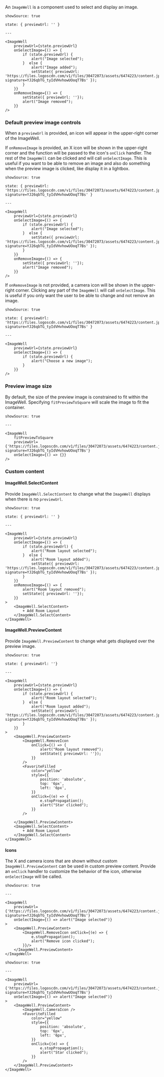 An `ImageWell` is a component used to select and display an image.

```react
showSource: true

state: { previewUrl: '' }

---

<ImageWell
    previewUrl={state.previewUrl}
    onSelectImage={() => {
        if (state.previewUrl) {
            alert("Image selected");
        }  else {
            alert("Image added");
            setState({ previewUrl: 'https://files.logoscdn.com/v1/files/30472073/assets/6474223/content.jpg?signature=YJ26qbTG_tyIdVHvhowUOoqT7Bs' });
        }
    }}
    onRemoveImage={() => {
        setState({ previewUrl: ''});
        alert("Image removed");
    }}
/>
```

### Default preview image controls

When a `previewUrl` is provided, an icon will appear in the upper-right corner of the ImageWell.

If `onRemoveImage` is provided, an X icon will be shown in the upper-right corner and the function will be passed to the icon's `onClick` handler. The rest of the `ImageWell` can be clicked and will call `onSelectImage`. This is useful if you want to be able to remove an image and also do something when the preview image is clicked, like display it in a lightbox.

```react
showSource: true

state: { previewUrl: 'https://files.logoscdn.com/v1/files/30472073/assets/6474223/content.jpg?signature=YJ26qbTG_tyIdVHvhowUOoqT7Bs' }

---

<ImageWell
    previewUrl={state.previewUrl}
    onSelectImage={() => {
        if (state.previewUrl) {
            alert("Image selected");
        }  else {
            setState({ previewUrl: 'https://files.logoscdn.com/v1/files/30472073/assets/6474223/content.jpg?signature=YJ26qbTG_tyIdVHvhowUOoqT7Bs' });
        }
    }}
    onRemoveImage={() => {
        setState({ previewUrl: ''});
        alert("Image removed");
    }}
/>
```

If `onRemoveImage` is not provided, a camera icon will be shown in the upper-right corner. Clicking any part of the `ImageWell` will call `onSelectImage`. This is useful if you only want the user to be able to change and not remove an image.

```react
showSource: true

state: { previewUrl: 'https://files.logoscdn.com/v1/files/30472073/assets/6474223/content.jpg?signature=YJ26qbTG_tyIdVHvhowUOoqT7Bs' }

---

<ImageWell
    previewUrl={state.previewUrl}
    onSelectImage={() => {
        if (state.previewUrl) {
            alert("Choose a new image");
        }
    }}
/>
```

### Preview image size

By default, the size of the preview image is constrained to fit within the ImageWell. Specifying `fitPreviewToSquare` will scale the image to fit the container.

```react
showSource: true

---

<ImageWell
    fitPreviewToSquare
    previewUrl={'https://files.logoscdn.com/v1/files/30472073/assets/6474223/content.jpg?signature=YJ26qbTG_tyIdVHvhowUOoqT7Bs'}
    onSelectImage={() => {}}
/>

```

### Custom content

#### ImageWell.SelectContent

Provide `ImageWell.SelectContent` to change what the `ImageWell` displays when there is no `previewUrl`.

```react
showSource: true

state: { previewUrl: '' }

---

<ImageWell
    previewUrl={state.previewUrl}
    onSelectImage={() => {
        if (state.previewUrl) {
            alert("Room layout selected");
        }  else {
            alert("Room layout added");
            setState({ previewUrl: 'https://files.logoscdn.com/v1/files/30472073/assets/6474223/content.jpg?signature=YJ26qbTG_tyIdVHvhowUOoqT7Bs' });
        }
    }}
    onRemoveImage={() => {
        alert("Room layout removed");
        setState({ previewUrl: ''});
    }}
>
    <ImageWell.SelectContent>
        + Add Room Layout
    </ImageWell.SelectContent>
</ImageWell>
```

#### ImageWell.PreviewContent

Provide `ImageWell.PreviewContent` to change what gets displayed over the preview image.

```react
showSource: true

state: { previewUrl: ''}

---

<ImageWell
    previewUrl={state.previewUrl}
    onSelectImage={() => {
        if (state.previewUrl) {
            alert("Room layout selected");
        }  else {
            alert("Room layout added");
            setState({ previewUrl: 'https://files.logoscdn.com/v1/files/30472073/assets/6474223/content.jpg?signature=YJ26qbTG_tyIdVHvhowUOoqT7Bs' });
        }
    }}
>
    <ImageWell.PreviewContent>
        <ImageWell.RemoveIcon
            onClick={() => {
                alert("Room layout removed");
                setState({ previewUrl: ''});
            }}
        />
        <FavoriteFilled
            color="yellow"
            style={{
                position: 'absolute',
                top: '6px',
                left: '6px',
            }}
            onClick={(e) => {
                e.stopPropagation();
                alert("Star clicked");
            }}
        />

    </ImageWell.PreviewContent>
    <ImageWell.SelectContent>
        + Add Room Layout
    </ImageWell.SelectContent>
</ImageWell>
```

#### Icons

The X and camera icons that are shown without custom `ImageWell.PreviewContent` can be used in custom preview content. Provide an `onClick` handler to customize the behavior of the icon, otherwise `onSelectImage` will be called.

```react
showSource: true

---

<ImageWell
    previewUrl={'https://files.logoscdn.com/v1/files/30472073/assets/6474223/content.jpg?signature=YJ26qbTG_tyIdVHvhowUOoqT7Bs'}
    onSelectImage={() => alert("Image selected")}
>
    <ImageWell.PreviewContent>
        <ImageWell.RemoveIcon onClick={(e) => {
            e.stopPropagation();
            alert("Remove icon clicked");
        }}/>
    </ImageWell.PreviewContent>
</ImageWell>
```

```react
showSource: true

---

<ImageWell
    previewUrl={'https://files.logoscdn.com/v1/files/30472073/assets/6474223/content.jpg?signature=YJ26qbTG_tyIdVHvhowUOoqT7Bs'}
    onSelectImage={() => alert("Image selected")}
>
    <ImageWell.PreviewContent>
        <ImageWell.CameraIcon />
        <FavoriteFilled
            color="yellow"
            style={{
                position: 'absolute',
                top: '6px',
                left: '6px',
            }}
            onClick={(e) => {
                e.stopPropagation();
                alert("Star clicked");
            }}
        />
    </ImageWell.PreviewContent>
</ImageWell>
```
